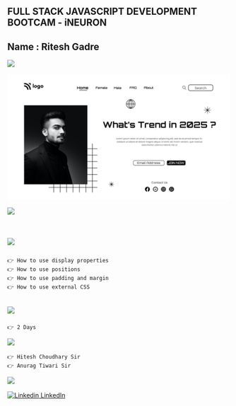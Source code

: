 ## FULL STACK JAVASCRIPT DEVELOPMENT BOOTCAM - iNEURON

## Name : Ritesh Gadre

![](https://img.shields.io/badge/Project%201-Deployed-green)

![](./1.png)

[![](https://img.shields.io/badge/-https%3A%2F%2Fstreet--style--design.netlify.app%2F-brightgreen)](https://street-style-design.netlify.app/)



# ![](https://img.shields.io/badge/-Learnings-orange)

```
👉 How to use display properties
👉 How to use positions
👉 How to use padding and margin
👉 How to use external CSS
```

## ![](https://img.shields.io/badge/-Time%20Taken-orange)
```
👉 2 Days
```

![](https://img.shields.io/badge/-Speacial%20Thanks-orange)
```
👉 Hitesh Choudhary Sir
👉 Anurag Tiwari Sir
```

![](https://img.shields.io/badge/-Connect%20with%20me-blue)

[![Linkedin](https://i.stack.imgur.com/gVE0j.png) LinkedIn](https://www.linkedin.com/in/ritesh-gadre-80a0a9188/)

